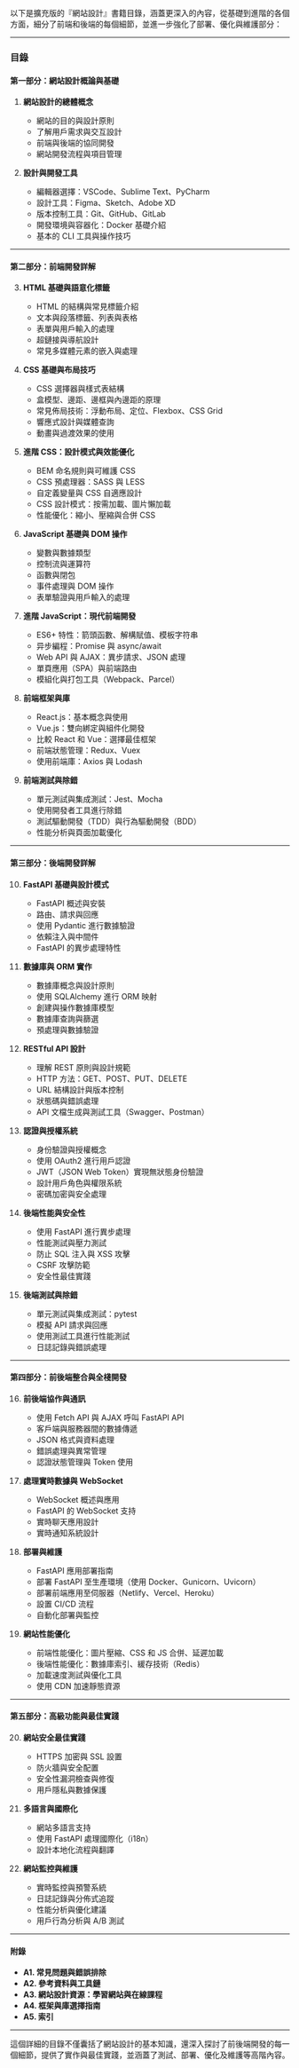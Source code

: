 以下是擴充版的『網站設計』書籍目錄，涵蓋更深入的內容，從基礎到進階的各個方面，細分了前端和後端的每個細節，並進一步強化了部署、優化與維護部分：

---

### 目錄

#### 第一部分：網站設計概論與基礎
1. **網站設計的總體概念**
   - 網站的目的與設計原則
   - 了解用戶需求與交互設計
   - 前端與後端的協同開發
   - 網站開發流程與項目管理

2. **設計與開發工具**
   - 編輯器選擇：VSCode、Sublime Text、PyCharm
   - 設計工具：Figma、Sketch、Adobe XD
   - 版本控制工具：Git、GitHub、GitLab
   - 開發環境與容器化：Docker 基礎介紹
   - 基本的 CLI 工具與操作技巧

---

#### 第二部分：前端開發詳解
3. **HTML 基礎與語意化標籤**
   - HTML 的結構與常見標籤介紹
   - 文本與段落標籤、列表與表格
   - 表單與用戶輸入的處理
   - 超鏈接與導航設計
   - 常見多媒體元素的嵌入與處理

4. **CSS 基礎與布局技巧**
   - CSS 選擇器與樣式表結構
   - 盒模型、邊距、邊框與內邊距的原理
   - 常見佈局技術：浮動布局、定位、Flexbox、CSS Grid
   - 響應式設計與媒體查詢
   - 動畫與過渡效果的使用

5. **進階 CSS：設計模式與效能優化**
   - BEM 命名規則與可維護 CSS
   - CSS 預處理器：SASS 與 LESS
   - 自定義變量與 CSS 自適應設計
   - CSS 設計模式：按需加載、圖片懶加載
   - 性能優化：縮小、壓縮與合併 CSS

6. **JavaScript 基礎與 DOM 操作**
   - 變數與數據類型
   - 控制流與運算符
   - 函數與閉包
   - 事件處理與 DOM 操作
   - 表單驗證與用戶輸入的處理

7. **進階 JavaScript：現代前端開發**
   - ES6+ 特性：箭頭函數、解構賦值、模板字符串
   - 异步編程：Promise 與 async/await
   - Web API 與 AJAX：異步請求、JSON 處理
   - 單頁應用（SPA）與前端路由
   - 模組化與打包工具（Webpack、Parcel）

8. **前端框架與庫**
   - React.js：基本概念與使用
   - Vue.js：雙向綁定與組件化開發
   - 比較 React 和 Vue：選擇最佳框架
   - 前端狀態管理：Redux、Vuex
   - 使用前端庫：Axios 與 Lodash

9. **前端測試與除錯**
   - 單元測試與集成測試：Jest、Mocha
   - 使用開發者工具進行除錯
   - 測試驅動開發（TDD）與行為驅動開發（BDD）
   - 性能分析與頁面加載優化

---

#### 第三部分：後端開發詳解
10. **FastAPI 基礎與設計模式**
    - FastAPI 概述與安裝
    - 路由、請求與回應
    - 使用 Pydantic 進行數據驗證
    - 依賴注入與中間件
    - FastAPI 的異步處理特性

11. **數據庫與 ORM 實作**
    - 數據庫概念與設計原則
    - 使用 SQLAlchemy 進行 ORM 映射
    - 創建與操作數據庫模型
    - 數據庫查詢與篩選
    - 預處理與數據驗證

12. **RESTful API 設計**
    - 理解 REST 原則與設計規範
    - HTTP 方法：GET、POST、PUT、DELETE
    - URL 結構設計與版本控制
    - 狀態碼與錯誤處理
    - API 文檔生成與測試工具（Swagger、Postman）

13. **認證與授權系統**
    - 身份驗證與授權概念
    - 使用 OAuth2 進行用戶認證
    - JWT（JSON Web Token）實現無狀態身份驗證
    - 設計用戶角色與權限系統
    - 密碼加密與安全處理

14. **後端性能與安全性**
    - 使用 FastAPI 進行異步處理
    - 性能測試與壓力測試
    - 防止 SQL 注入與 XSS 攻擊
    - CSRF 攻擊防範
    - 安全性最佳實踐

15. **後端測試與除錯**
    - 單元測試與集成測試：pytest
    - 模擬 API 請求與回應
    - 使用測試工具進行性能測試
    - 日誌記錄與錯誤處理

---

#### 第四部分：前後端整合與全棧開發
16. **前後端協作與通訊**
    - 使用 Fetch API 與 AJAX 呼叫 FastAPI API
    - 客戶端與服務器間的數據傳遞
    - JSON 格式與資料處理
    - 錯誤處理與異常管理
    - 認證狀態管理與 Token 使用

17. **處理實時數據與 WebSocket**
    - WebSocket 概述與應用
    - FastAPI 的 WebSocket 支持
    - 實時聊天應用設計
    - 實時通知系統設計

18. **部署與維護**
    - FastAPI 應用部署指南
    - 部署 FastAPI 至生產環境（使用 Docker、Gunicorn、Uvicorn）
    - 部署前端應用至伺服器（Netlify、Vercel、Heroku）
    - 設置 CI/CD 流程
    - 自動化部署與監控

19. **網站性能優化**
    - 前端性能優化：圖片壓縮、CSS 和 JS 合併、延遲加載
    - 後端性能優化：數據庫索引、緩存技術（Redis）
    - 加載速度測試與優化工具
    - 使用 CDN 加速靜態資源

---

#### 第五部分：高級功能與最佳實踐
20. **網站安全最佳實踐**
    - HTTPS 加密與 SSL 設置
    - 防火牆與安全配置
    - 安全性漏洞檢查與修復
    - 用戶隱私與數據保護

21. **多語言與國際化**
    - 網站多語言支持
    - 使用 FastAPI 處理國際化（i18n）
    - 設計本地化流程與翻譯

22. **網站監控與維護**
    - 實時監控與預警系統
    - 日誌記錄與分佈式追蹤
    - 性能分析與優化建議
    - 用戶行為分析與 A/B 測試

---

#### 附錄
- **A1. 常見問題與錯誤排除**
- **A2. 參考資料與工具鏈**
- **A3. 網站設計資源：學習網站與在線課程**
- **A4. 框架與庫選擇指南**
- **A5. 索引**

---

這個詳細的目錄不僅囊括了網站設計的基本知識，還深入探討了前後端開發的每一個細節，提供了實作與最佳實踐，並涵蓋了測試、部署、優化及維護等高階內容。
